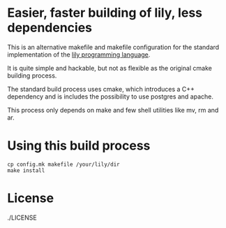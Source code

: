 Easier, faster building of lily, less dependencies
==================================================

This is an alternative makefile and makefile configuration
for the standard implementation of the [lily programming
language](https://github.com/fascinatedbox/lily).

It is quite simple and hackable, but not as flexible as the original
cmake building process.

The standard build process uses cmake, which introduces a C++ dependency
and is includes the possibility to use postgres and apache.

This process only depends on make and few shell utilities like mv,
rm and ar.


Using this build process
========================

    cp config.mk makefile /your/lily/dir
    make install

License
=======

./LICENSE
